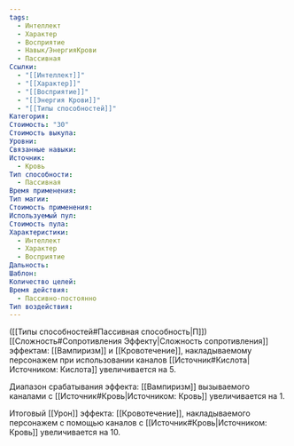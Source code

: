 ```yaml
---
tags:
  - Интеллект
  - Характер
  - Восприятие
  - Навык/ЭнергияКрови
  - Пассивная
Ссылки:
  - "[[Интеллект]]"
  - "[[Характер]]"
  - "[[Восприятие]]"
  - "[[Энергия Крови]]"
  - "[[Типы способностей]]"
Категория: 
Стоимость: "30"
Стоимость выкупа: 
Уровни: 
Связанные навыки: 
Источник:
  - Кровь
Тип способности:
  - Пассивная
Время применения: 
Тип магии: 
Стоимость применения: 
Используемый пул: 
Стоимость пула: 
Характеристики:
  - Интеллект
  - Характер
  - Восприятие
Дальность: 
Шаблон: 
Количество целей: 
Время действия:
  - Пассивно-постоянно
Тип воздействия:
---
```

([[Типы способностей#Пассивная способность|П]]) [[Сложность#Cопротивления Эффекту|Сложность сопротивления]] эффектам: [[Вампиризм]] и [[Кровотечение]], накладываемому персонажем при использовании каналов [[Источник#Кислота|Источником: Кислота]] увеличивается на 5.

Диапазон срабатывания эффекта: [[Вампиризм]] вызываемого каналами с [[Источник#Кровь|Источником: Кровь]]  увеличивается на 1.

Итоговый [[Урон]] эффекта: [[Кровотечение]], накладываемого персонажем с помощью каналов с [[Источник#Кровь|Источником: Кровь]] увеличивается на 10.